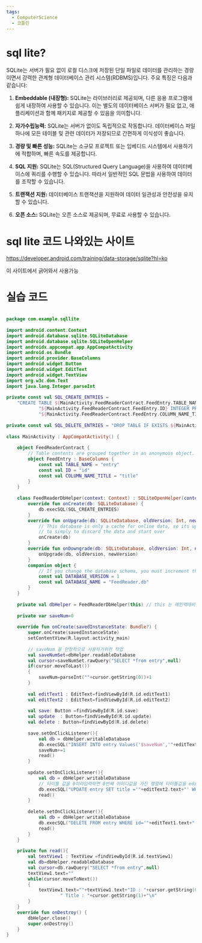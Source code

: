 ```yaml
---
tags:
  - ComputerScience
  - 코틀린
---
```

# sql lite?

  
SQLite는 서버가 필요 없이 로컬 디스크에 저장된 단일 파일로 데이터를 관리하는 경량이면서 강력한 관계형 데이터베이스 관리 시스템(RDBMS)입니다. 주요 특징은 다음과 같습니다:

1. **Embeddable (내장형):** SQLite는 라이브러리로 제공되며, 다른 응용 프로그램에 쉽게 내장하여 사용할 수 있습니다. 이는 별도의 데이터베이스 서버가 필요 없고, 애플리케이션과 함께 패키지로 제공할 수 있음을 의미합니다.
    
2. **자가수립능력:** SQLite는 서버가 없이도 독립적으로 작동합니다. 데이터베이스 파일 하나에 모든 테이블 및 관련 데이터가 저장되므로 간편하게 이식성이 좋습니다.
    
3. **경량 및 빠른 성능:** SQLite는 소규모 프로젝트 또는 임베디드 시스템에서 사용하기에 적합하며, 빠른 속도를 제공합니다.
    
4. **SQL 지원:** SQLite는 SQL(Structured Query Language)을 사용하여 데이터베이스에 쿼리를 수행할 수 있습니다. 따라서 일반적인 SQL 문법을 사용하여 데이터를 조작할 수 있습니다.
    
5. **트랜잭션 지원:** 데이터베이스 트랜잭션을 지원하여 데이터 일관성과 안전성을 유지할 수 있습니다.
    
6. **오픈 소스:** SQLite는 오픈 소스로 제공되며, 무료로 사용할 수 있습니다.


# sql lite 코드 나와있는 사이트

https://developer.android.com/training/data-storage/sqlite?hl=ko

이 사이트에서 긁어와서 사용가능


# 실습 코드

``` kotlin

package com.example.sqllite  
  
import android.content.Context  
import android.database.sqlite.SQLiteDatabase  
import android.database.sqlite.SQLiteOpenHelper  
import androidx.appcompat.app.AppCompatActivity  
import android.os.Bundle  
import android.provider.BaseColumns  
import android.widget.Button  
import android.widget.EditText  
import android.widget.TextView  
import org.w3c.dom.Text  
import java.lang.Integer.parseInt  
  
private const val SQL_CREATE_ENTRIES =  
    "CREATE TABLE ${MainActivity.FeedReaderContract.FeedEntry.TABLE_NAME} (" +  // table 생성시 entry라는 이름으로 집어넣어줌  
            "${MainActivity.FeedReaderContract.FeedEntry.ID} INTEGER PRIMARY KEY," +  // id 컬럼값도 정수형 고유 키만 들어갈 수있게 // 고유키 제가 한번 0을저장하면 나중에 0을 절대 못넣음 ( 아이디 중첩이 안되게하기위함)  
            "${MainActivity.FeedReaderContract.FeedEntry.COLUMN_NAME_TITLE} TEXT)" // title이라는 곳에 text값을 입력할 수 있도록 컬럼추가  
  
private const val SQL_DELETE_ENTRIES = "DROP TABLE IF EXISTS ${MainActivity.FeedReaderContract.FeedEntry.TABLE_NAME}"  
  
class MainActivity : AppCompatActivity() {  
  
    object FeedReaderContract {  
        // Table contents are grouped together in an anonymous object.  
        object FeedEntry : BaseColumns {  
            const val TABLE_NAME = "entry"  
            const val ID = "id"  
            const val COLUMN_NAME_TITLE = "title"  
        }  
    }  
  
    class FeedReaderDbHelper(context: Context) : SQLiteOpenHelper(context, DATABASE_NAME, null, DATABASE_VERSION) {  
        override fun onCreate(db: SQLiteDatabase) {  
            db.execSQL(SQL_CREATE_ENTRIES)  
        }  
        override fun onUpgrade(db: SQLiteDatabase, oldVersion: Int, newVersion: Int) {  
            // This database is only a cache for online data, so its upgrade policy is  
            // to simply to discard the data and start over            db.execSQL(SQL_DELETE_ENTRIES)  
            onCreate(db)  
        }  
        override fun onDowngrade(db: SQLiteDatabase, oldVersion: Int, newVersion: Int) {  
            onUpgrade(db, oldVersion, newVersion)  
        }  
        companion object {  
            // If you change the database schema, you must increment the database version.  
            const val DATABASE_VERSION = 1  
            const val DATABASE_NAME = "FeedReader.db"  
        }  
    }  
  
    private val dbHelper = FeedReaderDbHelper(this) // this 는 메인액테비티랑 연결된거다  
  
    private var saveNum=0  
  
    override fun onCreate(savedInstanceState: Bundle?) {  
        super.onCreate(savedInstanceState)  
        setContentView(R.layout.activity_main)  
  
        // saveNum 을 안정적으로 사용하기위한 작업  
        val saveNumSet=dbHelper.readableDatabase  
        val cursor=saveNumSet.rawQuery("SELECT *from entry",null)  
        if(cursor.moveToLast())  
        {  
            saveNum=parseInt(""+cursor.getString(0))+1  
        }  
  
        val editText1 : EditText=findViewById(R.id.editText1)  
        val editText2 : EditText=findViewById(R.id.editText2)  
  
        val save: Button =findViewById(R.id.save)  
        val update  : Button=findViewById(R.id.update)  
        val delete : Button=findViewById(R.id.delete)  
  
        save.setOnClickListener(){  
            val db = dbHelper.writableDatabase  
            db.execSQL("INSERT INTO entry Values('$saveNum','"+editText2.text+"')")  
            saveNum+=1  
            read()  
        }  
  
        update.setOnClickListener(){  
            val db = dbHelper.writableDatabase  
            // 타이틀 값을 0이라입력하면 0번째 아이디값을 가진 행렬에 타이틀값을 editText2 값으로 변경  
            db.execSQL("UPDATE entry SET title ='"+editText2.text+"' WHERE id='"+editText1.text+"'")  
            read()  
        }  
  
        delete.setOnClickListener(){  
            val db = dbHelper.writableDatabase  
            db.execSQL("DELETE FROM entry WHERE id='"+editText1.text+"'")  
            read()  
        }  
    }  
  
    private fun read(){  
        val textView1 : TextView =findViewById(R.id.textView1)  
        val db=dbHelper.readableDatabase  
        val cursor=db.rawQuery("SELECT *from entry",null)  
        textView1.text=""  
        while(cursor.moveToNext())  
        {  
            textView1.text=""+textView1.text+"ID : "+cursor.getString(0)+  
                    " Title : "+cursor.getString(1)+"\n"  
        }  
    }  
    override fun onDestroy() {  
        dbHelper.close()  
        super.onDestroy()  
    }  
}
```